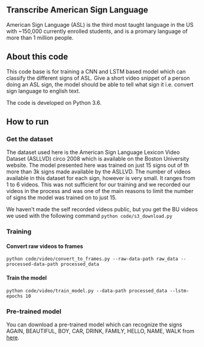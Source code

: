 ## Transcribe American Sign Language

American Sign Language (ASL) is the third most taught language in the US with ~150,000 currently enrolled students, and is a promary language of more than 1 million people.

## About this code

This code base is for training a CNN and LSTM based model which can classify the different signs of ASL. Give a short video snippet of a person doing an ASL sign, the model should be able to tell what sign it i.e. convert sign language to english text.

The code is developed on Python 3.6.

## How to run

### Get the dataset
The dataset used here is the American Sign Language Lexicon Video Dataset (ASLLVD) circo 2008 which is available on the Boston University website. The model presented here was trained on just 15 signs out of th more than 3k signs made available by the ASLLVD. The number of videos available in this dataset for each sign, however is very small. It ranges from 1 to 6 videos. This was not sufficient for our training and we recorded our videos in the process and was one of the main reasons to limit the number of signs the model was trained on to just 15.

We haven't made the self recorded videos public, but you get the BU videos we used with the following command
`python code/s3_download.py`

### Training

#### Convert raw videos to frames
`python code/video/convert_to_frames.py --raw-data-path raw_data --processed-data-path processed_data`

#### Train the model 
`python code/video/train_model.py --data-path processed_data --lstm-epochs 10`


### Pre-trained model

You can download a pre-trained model which can recognize the signs AGAIN, BEAUTIFUL, BOY, CAR, DRINK, FAMILY, HELLO, NAME, WALK from [here](https://drive.google.com/file/d/1Zr4YToaHmilSioaKwm0iyVh0CzoTdc3H/view?usp=sharing).
